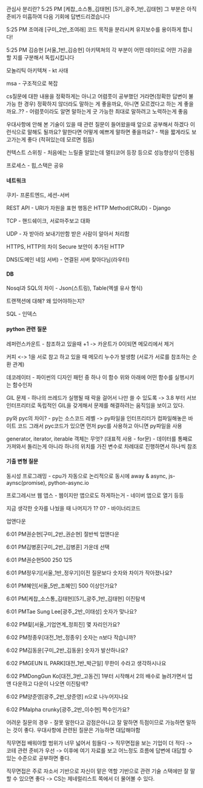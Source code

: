 

관심사 분리란?
5:25 PM
[케찹_소스통_김태현]
[5기_광주_1반_김태현] 그 부분은 아직 준비가 미흡하여 다음 기회에 답변드리겠습니다

5:25 PM
조여래
[구미_2반_조여래] 코드 목적을 분리시켜 유지보수를 용이하게 합니다!

5:25 PM
김승현
[서울_1반_김승현] 아키텍쳐의 각 부분이 어떤 데이터로 어떤 가공을 할 지를 구분해서 독립시킵니다



모놀리틱 아키텍쳐 - kt 사태

msa - 구조적으로 복잡



cs질문에 대한 내용을 정확하게는 아니고 어렴풋이 공부했던 거라면(정확한 답변이 불가능 한 경우) 정확하지 않더라도 말하는 게 좋을까요, 아니면 모르겠다고 하는 게 좋을까요..?? - 어렴풋이라도 알면 말하는게 굿 가능한 최대로 말하려고 노력하는게 좋음



우대사항에 안해 본 기술이 있을 때 관련 질문이 들어왔을때 앞으로 공부해서 하겠다 이런식으로 말해도 될까요? 말한다면 어떻게 예쁘게 말하면 좋을까요? - 책을 짧게라도 보고가는게 좋다 (적혀있는데 모르면 힘듬)



컨텍스트 스위칭 - 처음에는 느릴줄 알았는데 멀티코어 등장 등으로 성능향상이 인증됨



프로세스 - 힙,스택은 공유



#### 네트워크

쿠키- 프론트엔드, 세션-서버

REST API - URI가 자원을 표현 행동은 HTTP Method(CRUD) - Django

TCP - 핸드쉐이크, 서로마주보고 대화

UDP - 자 받아라 보내기만함 받은 사람이 알아서 처리함

HTTPS, HTTP의 차이 Secure 보안이 추가된 HTTP



DNS(도메인 네임 서버) - 연결된 서버 찾아다님(라우터)



#### DB

Nosql과 SQL의 차이 - Json(스트링), Table(엑셀 유사 형식)

트랜잭션에 대해? 왜 있어야하는지?

SQL - 인덱스





#### python 관련 질문

레퍼런스카운트 - 참조하고 있을때 +1 -> 카운트가 0이되면 메모리에서 제거

커피 <-> 1을 서로 참고 하고 있을 때 메모리 누수가 발생함 (서로가 서로를 참조하는 순환 관계)

데코레이터 - 파이썬의 디자인 패턴 중 하나 이 함수 위와 아래에 어떤 함수를 실행시키는 함수인자

GIL 문제 - 하나의 쓰레드가 실행될 때 락을 걸어서 나만 쓸 수 있도록 -> 3.8 부터 서브 인터프리터로 독립적인 GIL을 갖게해서 문제를 해결하려는 움직임을 보이고 있다.

py와 pyc의 차이? - py는  소스코드 레벨 -> py파일을 인터프리터가 컴파일해놓은 바이트 코드 그래서 pyc코드가 있으면 먼저 pyc를 사용하고 아니면 py파일을 사용

generator, iterator, iterable 객체는 무엇? (대표적 사용 - for문) - 데이터를 통째로 가져와서 돌리는게 아니라 하나의 위치를 가진 변수로 차례대로 진행하면서 하나씩 참조



#### 기출 변형 질문

동시성 프로그래밍 - cpu가 자동으로 논리적으로 동시에 away & async, js-aynsc(promise), python-async.io

프로그레시브 웹 앱스 - 웹이지만 앱으로도 하게하는거 - 네이버 앱으로 열기 등등

지금 생각한 숫자를 나눴을 때 나머지가 1? 0? - 바이너리코드





업앤다운



6:01 PM권순현[구미_2반_권순현] 절반씩 업앤다운

6:01 PM김병훈[구미_2반_김병훈] 가운데 선택



6:01 PM권순현500 250 125



6:01 PM정우기[서울_1반_정우기]이전 질문보다 숫자와 차이가 작아졌나요?



6:01 PM혜인[서울_5반_조혜인] 500 이상인가요?



6:01 PM[케찹_소스통_김태현][5기_광주_1반_김태현] 이진탐색



6:01 PMTae Sung Lee[광주_2반_이태성] 숫자가 맞나요?



6:02 PM힂[서울_기업연계_정희진] 몇 자리인가요?



6:02 PM정종우[대전_1반_정종우] 숫자는 n보다 작습니까?



6:02 PM김동윤[구미_2반_김동윤] 숫자가 발산하나요?



6:02 PMGEUN IL PARK[대전_1반_박근일] 무한이 수라고 생각하시나요





6:02 PMDongGun Ko[대전_3반_고동건] 1부터 시작해서 2의 배수로 늘려가면서 업앤 다운하고 다운이 나오면 이진탐색?



6:02 PM양준영[광주_2반_양준영] n으로 나누어지나요



6:02 PMalpha crunky[광주_2반_이수현] 짝수인가요?



어려운 질문의 경우 - 잘못 말한다고 감점은아니고 잘 말하면 득점이므로 가능하면 말하는 것이 좋다. 우대사항에 관련된 질문은 가능하면 대답해야함



직무면접 배워야할 범위가 너무 넓어서 힘들다 -> 직무면접을 보는 기업이 더 적다 -> 코테 관련 준비가 우선 -> 이후에 여기 자료를 보고 어느정도 흐름에 답변에 대답할 수 있는 수준으로 공부하면 좋다.



직무면접은 주로 자소서 기반으로 자신이 맡은 역할 기반으로 관련 기술 스택에만 잘 말할 수 있으면 좋다 -> CS는 제네럴리스트 쪽에서 더 물어볼 수 있다.